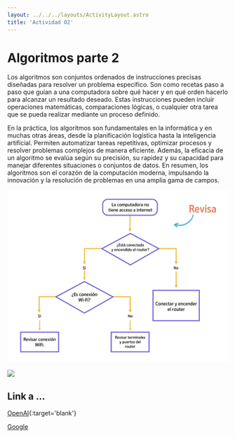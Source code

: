 ```yaml
---
layout: ../../../layouts/ActivityLayout.astro
title: 'Actividad 02'
---
```


# Algoritmos parte 2

Los algoritmos son conjuntos ordenados de instrucciones precisas diseñadas para resolver un problema específico. Son como recetas paso a paso que guían a una computadora sobre qué hacer y en qué orden hacerlo para alcanzar un resultado deseado. Estas instrucciones pueden incluir operaciones matemáticas, comparaciones lógicas, o cualquier otra tarea que se pueda realizar mediante un proceso definido.

En la práctica, los algoritmos son fundamentales en la informática y en muchas otras áreas, desde la planificación logística hasta la inteligencia artificial. Permiten automatizar tareas repetitivas, optimizar procesos y resolver problemas complejos de manera eficiente. Además, la eficacia de un algoritmo se evalúa según su precisión, su rapidez y su capacidad para manejar diferentes situaciones o conjuntos de datos. En resumen, los algoritmos son el corazón de la computación moderna, impulsando la innovación y la resolución de problemas en una amplia gama de campos.


![alt text](image.png)

[![](https://markdown-videos-api.jorgenkh.no/youtube/dQw4w9WgXcQ)](https://youtu.be/dQw4w9WgXcQ)

## Link a ...

[OpenAI](https://openai.com){:target='blank'}

<a href='https://google.com' target='blank'>Google</a>